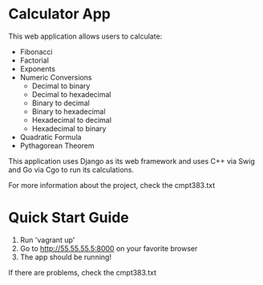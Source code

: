 
# Calculator App

This web application allows users to calculate:
- Fibonacci
- Factorial
- Exponents
- Numeric Conversions
    - Decimal to binary
    - Decimal to hexadecimal
    - Binary to decimal
    - Binary to hexadecimal
    - Hexadecimal to decimal
    - Hexadecimal to binary
- Quadratic Formula
- Pythagorean Theorem


This application uses Django as its web framework and uses C++ via Swig and Go via Cgo to run its calculations.

For more information about the project, check the cmpt383.txt

# Quick Start Guide
1. Run 'vagrant up'
2. Go to http://55.55.55.5:8000 on your favorite browser
3. The app should be running!

If there are problems, check the cmpt383.txt